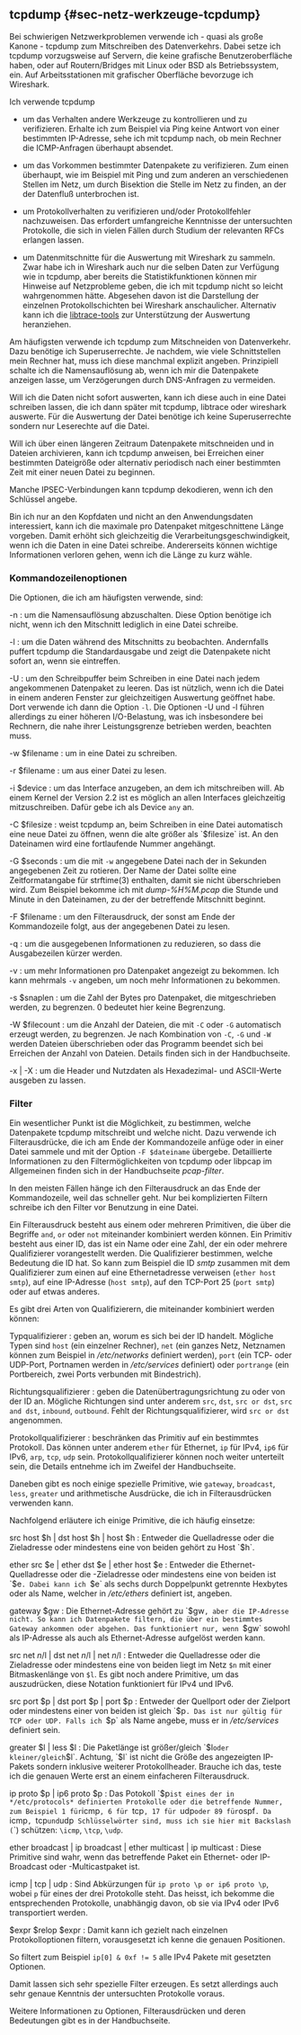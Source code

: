 
## tcpdump {#sec-netz-werkzeuge-tcpdump}

Bei schwierigen Netzwerkproblemen verwende ich - quasi als große
Kanone - tcpdump zum Mitschreiben des Datenverkehrs.
Dabei setze ich tcpdump vorzugsweise auf Servern, die keine grafische
Benutzeroberfläche haben, oder auf Routern/Bridges mit Linux oder BSD als
Betriebssystem, ein.
Auf Arbeitsstationen mit grafischer Oberfläche bevorzuge ich Wireshark.

Ich verwende tcpdump

*   um das Verhalten andere Werkzeuge zu kontrollieren und zu verifizieren.
    Erhalte ich zum Beispiel via Ping keine Antwort von einer
    bestimmten IP-Adresse, sehe ich mit tcpdump nach, ob mein Rechner die
    ICMP-Anfragen überhaupt absendet.

*   um das Vorkommen bestimmter Datenpakete zu verifizieren. Zum einen
    überhaupt, wie im Beispiel mit Ping und zum anderen an verschiedenen
    Stellen im Netz, um durch Bisektion die Stelle im Netz zu finden, an der
    der Datenfluß unterbrochen ist.

*   um Protokollverhalten zu verifizieren und/oder Protokollfehler
    nachzuweisen. Das erfordert umfangreiche Kenntnisse
    der untersuchten Protokolle, die sich in vielen Fällen durch Studium der
    relevanten RFCs erlangen lassen.

*   um Datenmitschnitte für die Auswertung mit Wireshark zu sammeln.
    Zwar habe ich in Wireshark auch nur die selben Daten zur Verfügung wie
    in tcpdump, aber bereits die Statistikfunktionen können mir Hinweise auf
    Netzprobleme geben, die ich mit tcpdump nicht so leicht wahrgenommen hätte.
    Abgesehen davon ist die Darstellung der einzelnen Protokollschichten bei
    Wireshark anschaulicher.
    Alternativ kann ich die [libtrace-tools](#sec-netz-werkzeuge-libtrace) zur
    Unterstützung der Auswertung heranziehen.

Am häufigsten verwende ich tcpdump zum Mitschneiden von Datenverkehr.
Dazu benötige ich Superuserrechte.
Je nachdem, wie viele Schnittstellen mein Rechner hat, muss ich diese manchmal
explizit angeben.
Prinzipiell schalte ich die Namensauflösung ab,
wenn ich mir die Datenpakete anzeigen lasse, um Verzögerungen durch
DNS-Anfragen zu vermeiden.

Will ich die Daten nicht sofort auswerten, kann ich diese
auch in eine Datei schreiben lassen, die ich dann später mit tcpdump, libtrace
oder wireshark auswerte.
Für die Auswertung der Datei benötige ich keine
Superuserrechte sondern nur Leserechte auf die Datei.

Will ich über einen längeren Zeitraum Datenpakete mitschneiden und in
Dateien archivieren, kann ich tcpdump anweisen, bei Erreichen einer
bestimmten Dateigröße oder alternativ periodisch nach einer bestimmten Zeit
mit einer neuen Datei zu beginnen.

Manche IPSEC-Verbindungen kann tcpdump dekodieren, wenn ich den Schlüssel
angebe.

Bin ich nur an den Kopfdaten und nicht an den Anwendungsdaten interessiert,
kann ich die maximale pro Datenpaket mitgeschnittene Länge vorgeben. Damit
erhöht sich gleichzeitig die Verarbeitungsgeschwindigkeit, wenn ich die
Daten in eine Datei schreibe.
Andererseits können wichtige Informationen verloren gehen, wenn ich die
Länge zu kurz wähle.

### Kommandozeilenoptionen

Die Optionen, die ich am häufigsten verwende, sind:

-n
: um die Namensauflösung abzuschalten. Diese Option benötige ich
  nicht, wenn ich den Mitschnitt lediglich in eine Datei schreibe.

-l
: um die Daten während des Mitschnitts zu beobachten.
  Andernfalls puffert tcpdump die Standardausgabe und zeigt die
  Datenpakete nicht sofort an, wenn sie eintreffen.

-U
: um den Schreibpuffer beim Schreiben in eine Datei nach jedem
  angekommenen Datenpaket zu leeren.
  Das ist nützlich, wenn ich die Datei in einem anderen Fenster zur
  gleichzeitigen Auswertung geöffnet habe.
  Dort verwende ich dann die Option `-l`.
  Die Optionen -U und -l führen allerdings zu einer höheren I/O-Belastung, was
  ich insbesondere bei Rechnern, die nahe ihrer Leistungsgrenze betrieben
  werden, beachten muss.

-w $filename
: um in eine Datei zu schreiben.

-r $filename
: um aus einer Datei zu lesen.

-i $device
: um das Interface anzugeben, an dem ich mitschreiben will.
  Ab einem Kernel der Version 2.2 ist es möglich an allen Interfaces
  gleichzeitig mitzuschreiben. Dafür gebe ich als Device `any` an.

-C $filesize
: weist tcpdump an, beim Schreiben in eine Datei
  automatisch eine neue Datei zu öffnen, wenn die alte größer als
  `$filesize` ist.
  An den Dateinamen wird eine fortlaufende Nummer angehängt.

-G $seconds
: um die mit `-w` angegebene Datei nach der in Sekunden
  angegebenen Zeit zu rotieren.
  Der Name der Datei sollte eine Zeitformatangabe für strftime(3) enthalten,
  damit sie nicht überschrieben wird.
  Zum Beispiel bekomme ich mit *dump-%H%M.pcap* die Stunde und Minute in den
  Dateinamen, zu der der betreffende Mitschnitt beginnt.

-F $filename
: um den Filterausdruck, der sonst am Ende der
  Kommandozeile folgt, aus der angegebenen Datei zu lesen.

-q
: um die ausgegebenen Informationen zu reduzieren, so dass die
  Ausgabezeilen kürzer werden.

-v
: um mehr Informationen pro Datenpaket angezeigt zu bekommen.
  Ich kann mehrmals `-v` angeben, um noch mehr Informationen zu bekommen.

-s $snaplen
: um die Zahl der Bytes pro Datenpaket, die mitgeschrieben
  werden, zu begrenzen. 0 bedeutet hier keine Begrenzung.

-W $filecount
: um die Anzahl der Dateien, die mit `-C` oder `-G` automatisch erzeugt
  werden, zu begrenzen.
  Je nach Kombination von `-C`, `-G` und `-W` werden Dateien überschrieben
  oder das Programm beendet sich bei Erreichen der Anzahl von Dateien.
  Details finden sich in der Handbuchseite.

-x | -X
: um die Header und Nutzdaten als Hexadezimal- und ASCII-Werte ausgeben zu
lassen.

### Filter

Ein wesentlicher Punkt ist die Möglichkeit, zu bestimmen,
welche Datenpakete tcpdump mitschreibt und welche nicht.
Dazu verwende ich Filterausdrücke, die ich am Ende der Kommandozeile anfüge
oder in einer Datei sammele und mit der Option `-F $dateiname` übergebe.
Detaillierte Informationen zu
den Filtermöglichkeiten von tcpdump oder libpcap im Allgemeinen finden sich
in der Handbuchseite *pcap-filter*.
  
In den meisten Fällen hänge ich
den Filterausdruck an das Ende der Kommandozeile, weil das schneller geht.
Nur bei komplizierten Filtern schreibe ich den Filter vor Benutzung in eine
Datei.

Ein Filterausdruck besteht aus einem oder mehreren Primitiven, die über die
Begriffe `and`, `or` oder `not` miteinander kombiniert werden können.
Ein Primitiv besteht aus einer ID, das ist ein Name oder eine Zahl,
der ein oder mehrere Qualifizierer vorangestellt werden. Die Qualifizierer
bestimmen, welche Bedeutung die ID hat.
So kann zum Beispiel die ID *smtp*
zusammen mit dem Qualifizierer zum einen auf eine Ethernetadresse verweisen
(`ether host smtp`), auf eine IP-Adresse (`host smtp`), auf den
TCP-Port 25 (`port smtp`) oder auf etwas anderes.

Es gibt drei Arten von Qualifizierern, die miteinander kombiniert werden
können:

Typqualifizierer
: geben an, worum es sich bei der ID handelt.
  Mögliche Typen sind `host` (ein einzelner Rechner), `net` (ein
  ganzes Netz, Netznamen können zum Beispiel in */etc/networks* definiert
  werden), `port` (ein TCP- oder UDP-Port, Portnamen werden in
  */etc/services* definiert) oder `portrange` (ein Portbereich, zwei
  Ports verbunden mit Bindestrich).

Richtungsqualifizierer
: geben die Datenübertragungsrichtung zu oder
  von der ID an. Mögliche Richtungen sind unter anderem `src`,
  `dst`, `src or dst`, `src and dst`, `inbound`,
  `outbound`. Fehlt der Richtungsqualifizierer, wird
  `src or dst` angenommen.

Protokollqualifizierer
: beschränken das Primitiv auf ein bestimmtes
  Protokoll. Das können unter anderem `ether` für Ethernet, `ip`
  für IPv4, `ip6` für IPv6, `arp`, `tcp`, `udp` sein.
  Protokollqualifizierer können noch weiter unterteilt sein, die Details
  entnehme ich im Zweifel der Handbuchseite.

Daneben gibt es noch einige spezielle Primitive, wie `gateway`,
`broadcast`, `less`, `greater` und arithmetische Ausdrücke,
die ich in Filterausdrücken verwenden kann.

Nachfolgend erläutere ich einige Primitive, die ich häufig einsetze:

src host $h | dst host $h | host $h
: Entweder die Quelladresse oder die Zieladresse oder
  mindestens eine von beiden gehört zu Host `$h`.

ether src $e | ether dst $e | ether host $e
: Entweder die Ethernet-Quelladresse oder die
  -Zieladresse oder mindestens eine von beiden ist `$e`. Dabei kann ich
  `$e` als sechs durch Doppelpunkt getrennte Hexbytes oder als Name,
  welcher in */etc/ethers* definiert ist, angeben.

gateway $gw
: Die Ethernet-Adresse gehört zu `$gw`, aber die IP-Adresse nicht.
  So kann ich Datenpakete filtern, die über ein bestimmtes Gateway ankommen
  oder abgehen.
  Das funktioniert nur, wenn `$gw` sowohl als IP-Adresse als auch als
  Ethernet-Adresse aufgelöst werden kann.

src net $n/$l | dst net $n/$l | net $n/$l
: Entweder die Quelladresse oder die Zieladresse oder
  mindestens eine von beiden liegt im Netz `$n` mit einer
  Bitmaskenlänge von `$l`.
  Es gibt noch andere Primitive, um das
  auszudrücken, diese Notation funktioniert für IPv4 und IPv6.

src port $p | dst port $p | port $p
: Entweder der Quellport oder der Zielport oder mindestens
  einer von beiden ist gleich `$p`.
  Das ist nur gültig für TCP oder UDP.
  Falls ich `$p` als Name angebe, muss er in */etc/services* definiert sein.

greater $l | less $l
: Die Paketlänge ist größer/gleich `$l` oder kleiner/gleich `$l`.
  Achtung, `$l` ist nicht die Größe des angezeigten IP-Pakets sondern
  inklusive weiterer Protokollheader.
  Brauche ich das, teste ich die genauen Werte erst an einem einfacheren
  Filterausdruck.

ip proto $p | ip6 proto $p
: Das Potokoll `$p` ist eines der in */etc/protocols* definierten
  Protokolle oder die betreffende Nummer, zum Beispiel 1 für `icmp`,
  6 für `tcp`, 17 für `udp` oder 89 für `ospf`. Da
  `icmp`, `tcp` und `udp` Schlüsselwörter sind, muss ich sie
  hier mit Backslash (`\`) schützen: `\icmp`, `\tcp`, `\udp`.

ether broadcast | ip broadcast | ether multicast | ip multicast
: Diese Primitive sind wahr, wenn das betreffende Paket ein Ethernet- oder
  IP-Broadcast oder -Multicastpaket ist.

icmp | tcp | udp
: Sind Abkürzungen für `ip proto \p or ip6 proto \p`, wobei `p`
  für eines der drei Protokolle steht. Das heisst, ich bekomme die
  entsprechenden Protokolle, unabhängig davon, ob sie via IPv4 oder IPv6
  transportiert werden.

$expr $relop $expr
: Damit kann ich gezielt nach einzelnen Protokolloptionen filtern,
  vorausgesetzt ich kenne die genauen Positionen.

  So filtert zum Beispiel `ip[0] & 0xf != 5` alle IPv4 Pakete mit
  gesetzten Optionen.

  Damit lassen sich sehr spezielle Filter erzeugen. Es setzt allerdings
  auch sehr genaue Kenntnis der untersuchten Protokolle voraus.

Weitere Informationen zu Optionen, Filterausdrücken und deren Bedeutungen
gibt es in der Handbuchseite.

